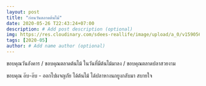 ```yaml
---
layout: post
title: "ก่อนวันตลาดต้นไม้"
date: 2020-05-26 T22:43:24+07:00
description: # Add post description (optional)
img: https://res.cloudinary.com/sdees-reallife/image/upload/a_0/v1590567676/IMG_2228.jpg # Add image post (optional)
tags: [2020-05]
author: # Add name author (optional)
---
```

ขอบคุณวันอังคาร / ขอบคุณตลาดต้นไม้ ในวันที่มีต้นไม้มาลง / ขอบคุณตลาดปลาสวยงาม

<i class="fa fa-child" style="color:plum"></i>

ขอบคุณ อ๊บ-อ๊บ - ออกไปผจญภัย ได้ต้นไม้ ได้ปลาหางนกยูงกลับมา สบายใจ
